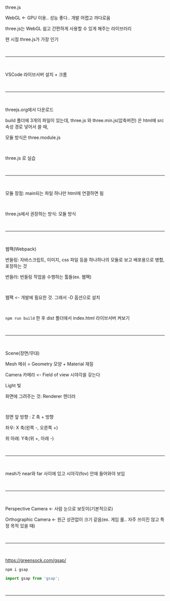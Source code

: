 three.js

WebGL <- GPU 이용.. 성능 좋다.. 개발 어렵고 까다로움

three.js는 WebGL 쉽고 간편하게 사용할 수 있게 해주는 라이브러리

현 시점 three.js가 가장 인기

<br />

---

<br />

VSCode 라이브서버 설치 + 크롬

<br />

---

<br />

threejs.org에서 다운로드

build 폴더에 3개의 파일이 있는데, three.js 와 three.min.js(압축버전) 은 html에 src 속성 경로 넣어서 쓸 때,

모듈 방식은 three.module.js

<br />

three.js 로 실습

<br />

---

<br />

모듈 장점: main되는 파일 하나만 html에 연결하면 됨

<br />

three.js에서 권장하는 방식: 모듈 방식

<br />

---

<br />

웹팩(Webpack)

번들링: 자바스크립트, 이미지, css 파일 등을 하나하나의 모듈로 보고 배포용으로 병합, 포장하는 것

번들러: 번들링 작업을 수행하는 툴들(ex. 웹팩)

<br />

웹팩 <- 개발에 필요한 것. 그래서 -D 옵션으로 설치

<br />

`npm run build` 한 후 dist 폴더에서 index.html 라이브서버 켜보기

<br />

---

<br />

Scene(장면/무대)

Mesh 메쉬 = Geometry 모양 + Material 재질

Camera 카메라 <- Field of view 시야각을 갖는다

Light 빛

화면에 그려주는 것: Renderer 렌더러

<br />

정면 앞 방향 : Z 축 + 방향

좌우: X 축(왼쪽 -, 오른쪽 +)

위 아래: Y축(위 +, 아래 -)

<br />

---

<br />

mesh가 near와 far 사이에 있고 시야각(fov) 안에 들어와야 보임

<br />

---

<br />

Perspective Camera <- 사람 눈으로 보듯이(기본적으로)

Orthographic Camera <- 원근 상관없이 크기 같음(ex. 게임 롤.. 자주 쓰이진 않고 특정 목적 있을 때)

<br />

---

<br />

https://greensock.com/gsap/

`npm i gsap`

```javascript
import gsap from 'gsap';
```

<br />

---

<br />

